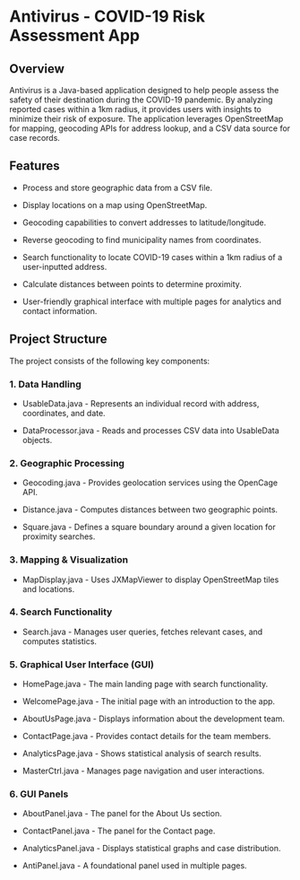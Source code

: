 # Antivirus - COVID-19 Risk Assessment App

## Overview

Antivirus is a Java-based application designed to help people assess the safety of their destination during the COVID-19 pandemic. By analyzing reported cases within a 1km radius, it provides users with insights to minimize their risk of exposure. The application leverages OpenStreetMap for mapping, geocoding APIs for address lookup, and a CSV data source for case records.

## Features

* Process and store geographic data from a CSV file.

* Display locations on a map using OpenStreetMap.

* Geocoding capabilities to convert addresses to latitude/longitude.

* Reverse geocoding to find municipality names from coordinates.

* Search functionality to locate COVID-19 cases within a 1km radius of a user-inputted address.

* Calculate distances between points to determine proximity.

* User-friendly graphical interface with multiple pages for analytics and contact information.

## Project Structure

The project consists of the following key components:

### 1. Data Handling

  * UsableData.java - Represents an individual record with address, coordinates, and date.

  * DataProcessor.java - Reads and processes CSV data into UsableData objects.

### 2. Geographic Processing

  * Geocoding.java - Provides geolocation services using the OpenCage API.

  * Distance.java - Computes distances between two geographic points.

  * Square.java - Defines a square boundary around a given location for proximity searches.

### 3. Mapping & Visualization

  * MapDisplay.java - Uses JXMapViewer to display OpenStreetMap tiles and locations.

### 4. Search Functionality

  * Search.java - Manages user queries, fetches relevant cases, and computes statistics.

### 5. Graphical User Interface (GUI)

  * HomePage.java - The main landing page with search functionality.

  * WelcomePage.java - The initial page with an introduction to the app.

  * AboutUsPage.java - Displays information about the development team.

  * ContactPage.java - Provides contact details for the team members.

  * AnalyticsPage.java - Shows statistical analysis of search results.

  * MasterCtrl.java - Manages page navigation and user interactions.

### 6. GUI Panels

  * AboutPanel.java - The panel for the About Us section.

  * ContactPanel.java - The panel for the Contact page.

  * AnalyticsPanel.java - Displays statistical graphs and case distribution.

  * AntiPanel.java - A foundational panel used in multiple pages.
